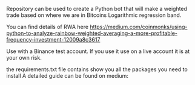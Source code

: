Repository can be used to create a Python bot that will make a weighted trade based on where we are in Bitcoins Logarithmic regression band.

You can find details of RWA here https://medium.com/coinmonks/using-python-to-analyze-rainbow-weighted-averaging-a-more-profitable-frequency-investment-12009a8c3617 

Use with a Binance test account. If you use it use on a live account it is at your own risk. 

the requirements.txt file contains show you all the packages you need to install A detailed guide can be found on medium: 

